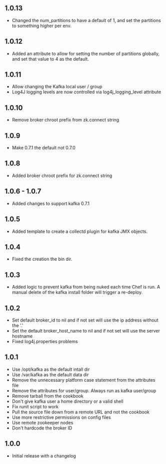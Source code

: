 ## 1.0.13
* Changed the num_partitions to have a default of 1, and set the partitions
  to something higher per env.

## 1.0.12
* Added an attribute to allow for setting the number of partitions globally,
  and set that value to 4 as the default.

## 1.0.11
* Allow changing the Kafka local user / group
* Log4J logging levels are now controlled via log4j_logging_level attribute

## 1.0.10
* Remove broker chroot prefix from zk.connect string

## 1.0.9
* Make 0.7.1 the default not 0.7.0

## 1.0.8
* Added broker chroot prefix for zk.connect string

## 1.0.6 - 1.0.7
* Added changes to support kafka 0.7.1

## 1.0.5
* Added template to create a collectd plugin for kafka JMX objects.

## 1.0.4
* Fixed the creation the bin dir.

## 1.0.3
* Added logic to prevent kafka from being nuked each time Chef is run. A manual delete of the kafka install folder will trigger a re-deploy.

## 1.0.2
* Set default broker_id to nil and if not set will use the ip address without the '.'
* Set the default broker_host_name to nil and if not set will use the server hostname
* Fixed log4j.properties problems

## 1.0.1

* Use /opt/kafka as the default intall dir
* Use /var/kafka as the default data dir
* Remove the unnecessary platform case statement from the attributes file
* Remove the attributes for user/group. Always run as kafka user/group
* Remove tarball from the cookbook
* Don't give kafka user a home directory or a valid shell
* Fix runit script to work
* Pull the source file down from a remote URL and not the cookbook
* Use more restrictive permissions on config files
* Use remote zookeeper nodes
* Don't hardcode the broker ID

## 1.0.0
* Initial release with a changelog